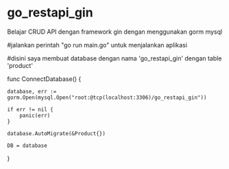 # go_restapi_gin
Belajar CRUD API dengan framework gin dengan menggunakan gorm mysql


#jalankan perintah "go run main.go" untuk menjalankan aplikasi

#disini saya membuat database dengan nama 'go_restapi_gin' dengan table 'product'

func ConnectDatabase() {

	database, err := gorm.Open(mysql.Open("root:@tcp(localhost:3306)/go_restapi_gin"))

	if err != nil {
		panic(err)
	}

	database.AutoMigrate(&Product{})

	DB = database
}
